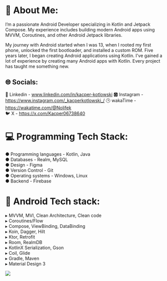 # 💫 About Me:
I’m a passionate Android Developer specializing in Kotlin and Jetpack Compose. My experience includes building modern Android apps using MVVM, Coroutines, and other Android Jetpack libraries.

My journey with Android started when I was 13, when I rooted my first phone, unlocked the first bootloader, and installed a custom ROM. Five years later, I began creating Android applications using Kotlin. I've gained a lot of experience by creating many Android apps with Kotlin. Every project has taught me something new.

## 🌐 Socials:
💼 Linkedin - www.linkedin.com/in/kacper-kotlowski
🅾 Instagram - https://www.instagram.com/_kacperkotlowski_/
🕒 wakaTime - https://wakatime.com/@Nolifek <br>
🐦 X - https://x.com/Kacper06738640

# 💻 Programming Tech Stack:
● Programming languages - Kotlin, Java <br>
● Databases - Realm, MySQL <br>
● Design - Figma <br>
● Version Control - Git <br>
● Operating systems - Windows, Linux <br>
● Backend - Firebase <br>

# 📱 Android Tech stack:
<p>
▸ MVVM, MVI, Clean Architecture, Clean code <br>
▸ Coroutines/Flow <br>
▸ Compose, ViewBinding, DataBinding <br>
▸ Koin, Dagger, Hilt <br>
▸ Ktor, Retrofit <br>
▸ Room, RealmDB <br>
▸ KotlinX Serialization, Gson <br>
▸ Coil, Glide <br>
▸ Gradle, Maven <br>
▸ Material Design 3 <br>
</p>

[![](https://visitcount.itsvg.in/api?id=NolifekNTB&icon=0&color=0)](https://visitcount.itsvg.in)
